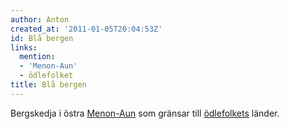 ```yaml
---
author: Anton
created_at: '2011-01-05T20:04:53Z'
id: Blå bergen
links:
  mention:
  - 'Menon-Aun'
  - ödlefolket
title: Blå bergen
---
```


Bergskedja i östra [Menon-Aun] som gränsar till [ödlefolkets] länder.

  [Menon-Aun]: Menon-Aun
  [ödlefolkets]: ödlefolket
